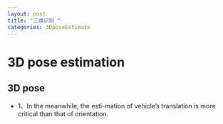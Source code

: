 ```yaml
---
layout: post
title: "三维识别 "
categories: 3DposeEstimate
---
```


# 3D pose estimation
## 3D pose
* 1、In the meanwhile, the esti-mation of vehicle’s translation is more critical than that of orientation.